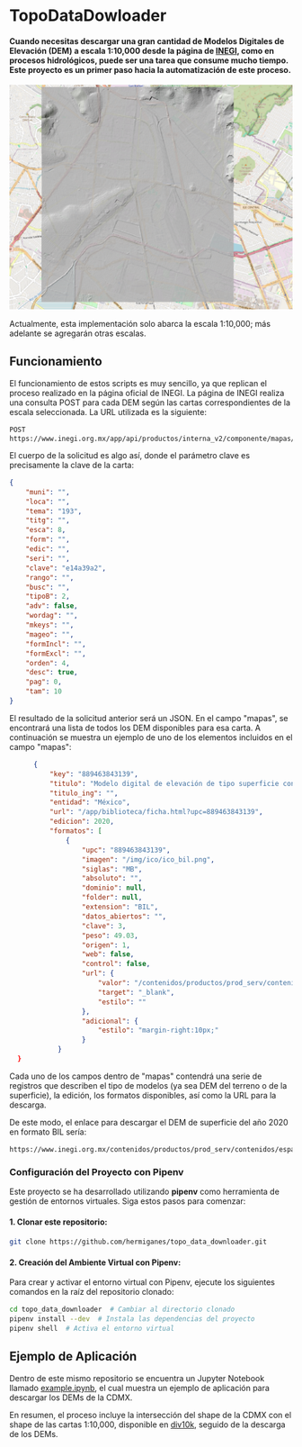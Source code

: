# TopoDataDowloader 
#### Cuando necesitas descargar una gran cantidad de Modelos Digitales de Elevación (DEM) a escala 1:10,000 desde la página de [INEGI](https://www.inegi.org.mx/), como en procesos hidrológicos, puede ser una tarea que consume mucho tiempo. Este proyecto es un primer paso hacia la automatización de este proceso. 

![DEM](images/map_dem.png)


Actualmente, esta implementación solo abarca la escala 1:10,000; más adelante se agregarán otras escalas.

## Funcionamiento 
El funcionamiento de estos scripts es muy sencillo, ya que replican el proceso realizado en la página oficial de INEGI. 
La página de INEGI realiza una consulta POST para cada DEM según las cartas correspondientes de la escala seleccionada. La URL utilizada es la siguiente:

```HTTP
POST https://www.inegi.org.mx/app/api/productos/interna_v2/componente/mapas/lista/resultados/
```

El cuerpo de la solicitud es algo así, donde el parámetro clave es precisamente la clave de la carta:
``` json 
{
    "muni": "",
    "loca": "",
    "tema": "193",
    "titg": "",
    "esca": 8,
    "form": "",
    "edic": "",
    "seri": "",
    "clave": "e14a39a2",
    "rango": "",
    "busc": "",
    "tipoB": 2,
    "adv": false,
    "wordag": "",
    "mkeys": "",
    "mageo": "",
    "formIncl": "",
    "formExcl": "",
    "orden": 4,
    "desc": true,
    "pag": 0,
    "tam": 10
}
```
El resultado de la solicitud anterior será un JSON. En el campo "mapas", se encontrará una lista de todos los DEM disponibles para esa carta. A continuación se muestra un ejemplo de uno de los elementos incluidos en el campo "mapas":

```json
      {
          "key": "889463843139",
          "titulo": "Modelo digital de elevación de tipo superficie con resolución de 1.5 metros generado a partir de datos de altimetría del relieve. E14A39a2",
          "titulo_ing": "",
          "entidad": "México",
          "url": "/app/biblioteca/ficha.html?upc=889463843139",
          "edicion": 2020,
          "formatos": [
              {
                  "upc": "889463843139",
                  "imagen": "/img/ico/ico_bil.png",
                  "siglas": "MB",
                  "absoluto": "",
                  "dominio": null,
                  "folder": null,
                  "extension": "BIL",
                  "datos_abiertos": "",
                  "clave": 3,
                  "peso": 49.03,
                  "origen": 1,
                  "web": false,
                  "control": false,
                  "url": {
                      "valor": "/contenidos/productos/prod_serv/contenidos/espanol/bvinegi/productos/geografia/imagen_cartografica/1_10_000/lidar/1_5m/Superficie/889463843139_b.zip",
                      "target": "_blank",
                      "estilo": ""
                  },
                  "adicional": {
                      "estilo": "margin-right:10px;"
                  }
            }
  }
```
Cada uno de los campos dentro de "mapas" contendrá una serie de registros que describen el tipo de modelos (ya sea DEM del terreno o de la superficie), la edición, los formatos disponibles, así como la URL para la descarga. 

De este modo, el enlace para descargar el DEM de superficie del año 2020 en formato BIL sería:

```HTTP
https://www.inegi.org.mx/contenidos/productos/prod_serv/contenidos/espanol/bvinegi/productos/geografia/imagen_cartografica/1_10_000/lidar/1_5m/Superficie/889463843139_b.zip
```
### Configuración del Proyecto con Pipenv

Este proyecto se ha desarrollado utilizando **pipenv** como herramienta de gestión de entornos virtuales. Siga estos pasos para comenzar:

#### 1. Clonar este repositorio:

```bash
git clone https://github.com/hermiganes/topo_data_downloader.git
```
#### 2. Creación del Ambiente Virtual con Pipenv:
Para crear y activar el entorno virtual con Pipenv, ejecute los siguientes comandos en la raíz del repositorio clonado:

 ```bash
cd topo_data_downloader  # Cambiar al directorio clonado
pipenv install --dev  # Instala las dependencias del proyecto
pipenv shell  # Activa el entorno virtual
```



## Ejemplo de Aplicación 
Dentro de este mismo repositorio se encuentra un Jupyter Notebook llamado [example.ipynb](https://github.com/hermiganes/topo_data_downloader/blob/main/example.ipynb), el cual muestra un ejemplo de aplicación para descargar los DEMs de la CDMX.

En resumen, el proceso incluye la intersección del shape de la CDMX con el shape de las cartas 1:10,000, disponible en [div10k](https://github.com/hermiganes/topo_data_downloader/tree/main/inputs), seguido de la descarga de los DEMs.






